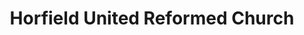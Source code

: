 ---
title: "Horfield United Reformed Church"
url: /bristol/horfield-united-reformed-church/
shop: boutique
---